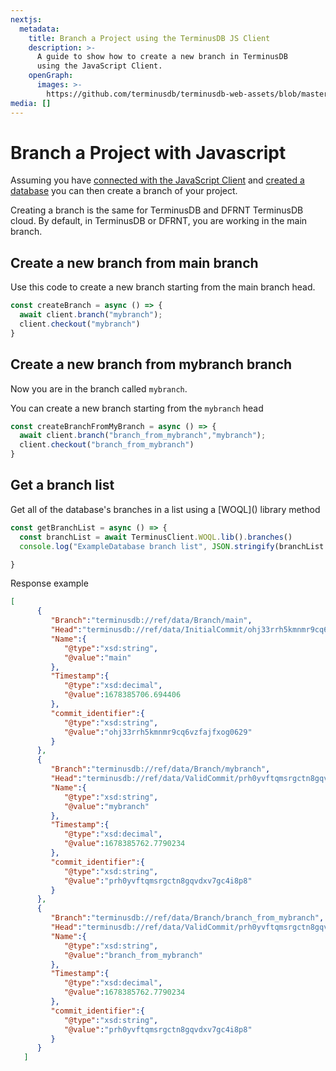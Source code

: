 ```yaml
---
nextjs:
  metadata:
    title: Branch a Project using the TerminusDB JS Client
    description: >-
      A guide to show how to create a new branch in TerminusDB
      using the JavaScript Client.
    openGraph:
      images: >-
        https://github.com/terminusdb/terminusdb-web-assets/blob/master/docs/JS-client-collaboration-branch.png?raw=true
media: []
---
```


# Branch a Project with Javascript

Assuming you have [connected with the JavaScript Client](/docs/connect-with-the-javascript-client/) and [created a database](/docs/create-a-database/) you can then create a branch of your project.

Creating a branch is the same for TerminusDB and DFRNT TerminusDB cloud. By default, in TerminusDB or DFRNT, you are working in the main branch.

## Create a new branch from main branch

Use this code to create a new branch starting from the main branch head.

```javascript
const createBranch = async () => {
  await client.branch("mybranch");
  client.checkout("mybranch")
}   
```

## Create a new branch from mybranch branch

Now you are in the branch called `mybranch`.

You can create a new branch starting from the `mybranch` head

```javascript
const createBranchFromMyBranch = async () => {
  await client.branch("branch_from_mybranch","mybranch");
  client.checkout("branch_from_mybranch")
}   
```

## Get a branch list

Get all of the database's branches in a list using a \[WOQL\]() library method

```javascript
const getBranchList = async () => {
  const branchList = await TerminusClient.WOQL.lib().branches()
  console.log("ExampleDatabase branch list", JSON.stringify(branchList.bindings,null,4))

}   
```

Response example

```json
[
      {
         "Branch":"terminusdb://ref/data/Branch/main",
         "Head":"terminusdb://ref/data/InitialCommit/ohj33rrh5kmnmr9cq6vzfajfxog0629",
         "Name":{
            "@type":"xsd:string",
            "@value":"main"
         },
         "Timestamp":{
            "@type":"xsd:decimal",
            "@value":1678385706.694406
         },
         "commit_identifier":{
            "@type":"xsd:string",
            "@value":"ohj33rrh5kmnmr9cq6vzfajfxog0629"
         }
      },
      {
         "Branch":"terminusdb://ref/data/Branch/mybranch",
         "Head":"terminusdb://ref/data/ValidCommit/prh0yvftqmsrgctn8gqvdxv7gc4i8p8",
         "Name":{
            "@type":"xsd:string",
            "@value":"mybranch"
         },
         "Timestamp":{
            "@type":"xsd:decimal",
            "@value":1678385762.7790234
         },
         "commit_identifier":{
            "@type":"xsd:string",
            "@value":"prh0yvftqmsrgctn8gqvdxv7gc4i8p8"
         }
      },
      {
         "Branch":"terminusdb://ref/data/Branch/branch_from_mybranch",
         "Head":"terminusdb://ref/data/ValidCommit/prh0yvftqmsrgctn8gqvdxv7gc4i8p8",
         "Name":{
            "@type":"xsd:string",
            "@value":"branch_from_mybranch"
         },
         "Timestamp":{
            "@type":"xsd:decimal",
            "@value":1678385762.7790234
         },
         "commit_identifier":{
            "@type":"xsd:string",
            "@value":"prh0yvftqmsrgctn8gqvdxv7gc4i8p8"
         }
      }
   ]
```